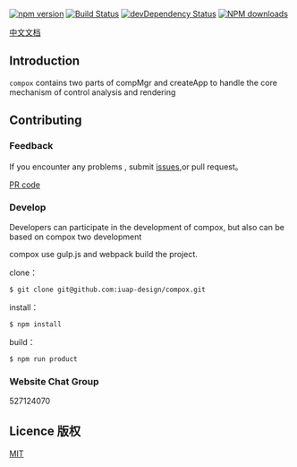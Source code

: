 
[![npm version](https://img.shields.io/npm/v/compox.svg)](https://www.npmjs.com/package/compox)
[![Build Status](https://img.shields.io/travis/iuap-design/compox/master.svg)](https://travis-ci.org/iuap-design/compox)
[![devDependency Status](https://img.shields.io/david/dev/iuap-design/compox.svg)](https://david-dm.org/iuap-design/compox#info=devDependencies)
[![NPM downloads](http://img.shields.io/npm/dm/compox.svg?style=flat)](https://npmjs.org/package/compox)


[中文文档](./README_CN.md)
##  Introduction
`compox` contains two parts of compMgr and createApp to handle the core mechanism of control analysis and rendering

## Contributing


### Feedback

If you encounter any problems , submit [issues](https://github.com/iuap-design/compox/issues),or pull request。

[PR code](CONTRIBUTING.md)

### Develop

Developers can participate in the development of compox,  but also can be based on compox two development


compox use gulp.js and webpack build the project.


clone：

```
$ git clone git@github.com:iuap-design/compox.git
```

install：

```
$ npm install
```

build：

```
$ npm run product
```

### Website Chat Group

527124070

## Licence 版权

[MIT](./LICENSE)
